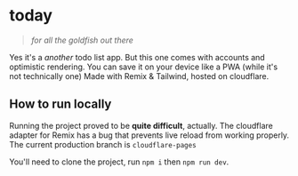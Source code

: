 # today

> _for all the goldfish out there_

Yes it's a _another_ todo list app. But this one comes with accounts and optimistic rendering. You can save it on your device like a PWA (while it's not technically one)
Made with Remix & Tailwind, hosted on cloudflare.

## How to run locally

Running the project proved to be **quite difficult**, actually. The cloudflare adapter for Remix has a bug that prevents live reload from working properly.
The current production branch is `cloudflare-pages`

You'll need to clone the project, run `npm i` then `npm run dev`.